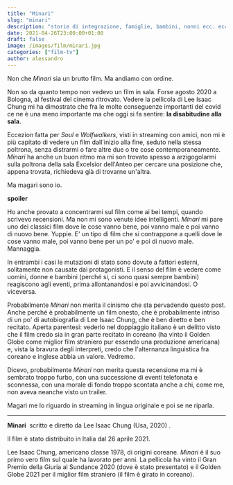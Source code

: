 ```yaml
---
title: "Minari"
slug: "minari"
description: "storie di integrazione, famiglie, bambini, nonni ecc. ecc."
date: 2021-04-26T23:00:00+01:00
draft: false
image: /images/film/minari.jpg
categories: ["film-tv"]
author: alessandro
---
```


Non che _Minari_ sia un brutto film. Ma andiamo con ordine.

Non so da quanto tempo non vedevo un film in sala. Forse agosto 2020 a Bologna, al festival del cinema ritrovato. Vedere la pellicola di Lee Isaac Chung mi ha dimostrato che fra le molte conseguenze importanti del covid ce ne è una meno importante ma che oggi si fa sentire: **la disabitudine alla sala**.

Eccezion fatta per _Soul_ e _Wolfwalkers_, visti in streaming con amici, non mi è più capitato di vedere un film dall'inizio alla fine, seduto nella stessa poltrona, senza distrarmi o fare altre due o tre cose contemporaneamente.
_Minari_ ha anche un buon ritmo ma mi son trovato spesso a arzigogolarmi sulla poltrona della sala Excelsior dell'Anteo per cercare una posizione che, appena trovata, richiedeva già di trovarne un'altra.

Ma magari sono io.

**spoiler**

Ho anche provato a concentrarmi sul film come ai bei tempi, quando scrivevo recensioni. Ma non mi sono venute idee intelligenti. _Minari_ mi pare uno dei classici film dove le cose vanno bene, poi vanno male e poi vanno di nuovo bene. Yuppie.
E' un tipo di film che si contrappone a quelli dove le cose vanno male, poi vanno bene per un po' e poi di nuovo male. Mannaggia.

In entrambi i casi le mutazioni di stato sono dovute a fattori esterni, solitamente non causate dai protagonisti. E il senso del film è vedere come uomini, donne e bambini (perché si, ci sono quasi sempre bambini) reagiscono agli eventi, prima allontanandosi e poi avvicinandosi. O viceversa.

Probabilmente _Minari_ non merita il cinismo che sta pervadendo questo post. Anche perché è probabilmente un film onesto, che è probabilmente intriso di un po' di autobiografia di Lee Isaac Chung, che è ben diretto e ben recitato. Aperta parentesi: vederlo nel doppiaggio italiano è un delitto visto che il film credo sia in gran parte recitato in coreano (ha vinto il Golden Globe come miglior film straniero pur essendo una produzione americana) e, vista la bravura degli interpreti, credo che l'alternanza linguistica fra coreano e inglese abbia un valore. Vedremo.

Dicevo, probabilmente _Minari_ non merita questa recensione ma mi è sembrato troppo furbo, con una successione di eventi telefonata e sconnessa, con una morale di fondo troppo scontata anche a chi, come me, non aveva neanche visto un trailer.

Magari me lo riguardo in streaming in lingua originale e poi se ne riparla.

- - -
**Minari**  scritto e diretto da Lee Isaac Chung (Usa, 2020) .

Il film è stato distribuito in Italia dal 26 aprile 2021.

Lee Isaac Chung, americano classe 1978, di origini coreane. _Minari_ è il suo primo vero film sul quale ha lavorato per anni. La pellicola ha vinto il Gran Premio della Giuria al Sundance 2020 (dove è stato presentato) e il Golden Globe 2021 per il miglior film straniero (il film è girato in coreano).
